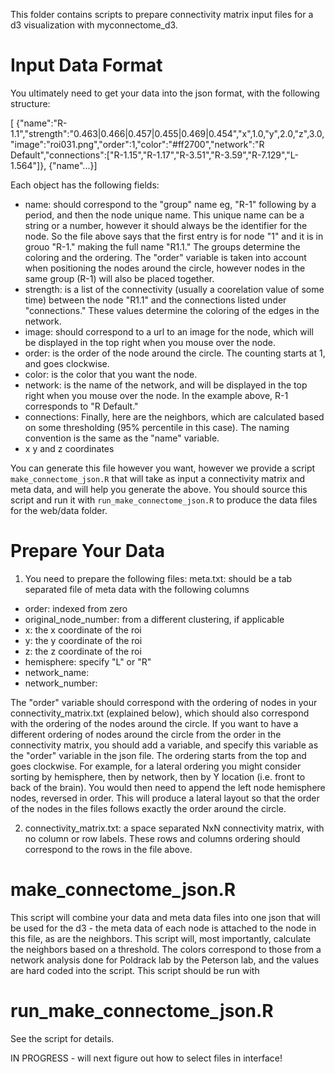 This folder contains scripts to prepare connectivity matrix input files for a d3 visualization with myconnectome_d3.

# Input Data Format
You ultimately need to get your data into the json format, with the following structure:

[
{"name":"R-1.1","strength":"0.463|0.466|0.457|0.455|0.469|0.454","x",1.0,"y",2.0,"z",3.0,"image":"roi031.png","order":1,"color":"#ff2700","network":"R Default","connections":["R-1.15","R-1.17","R-3.51","R-3.59","R-7.129","L-1.564"]},
{"name"...}]

Each object has the following fields:
 - name: should correspond to the "group" name eg, "R-1" following by a period, and then the node unique name.  This unique name can be a string or a number, however it should always be the identifier for the node.  So the file above says that the first entry is for node "1" and it is in grouo "R-1." making the full name "R1.1."  The groups determine the coloring and the ordering.  The "order" variable is taken into account when positioning the nodes around the circle, however nodes in the same group (R-1) will also be placed together.
 - strength: is a list of the connectivity (usually a coorelation value of some time) between the node "R1.1" and the connections listed under "connections." These values determine the coloring of the edges in the network.
 - image: should correspond to a url to an image for the node, which will be displayed in the top right when you mouse over the node.
 - order: is the order of the node around the circle.  The counting starts at 1, and goes clockwise.
 - color: is the color that you want the node.
 - network: is the name of the network, and will be displayed in the top right when you mouse over the node.  In the example above, R-1 corresponds to "R Default."
 - connections: Finally, here are the neighbors, which are calculated based on some thresholding (95% percentile in this case).  The naming convention is the same as the "name" variable.
 - x y and z coordinates

You can generate this file however you want, however we provide a script `make_connectome_json.R` that will take as input a connectivity matrix and meta data, and will help you generate the above.  You should source this script and run it with `run_make_connectome_json.R` to produce the data files for the web/data folder.


# Prepare Your Data
1. You need to prepare the following files:
meta.txt: should be a tab separated file of meta data with the following columns
  - order: indexed from zero
  - original_node_number: from a different clustering, if applicable
  - x: the x coordinate of the roi
  - y: the y coordinate of the roi
  - z: the z coordinate of the roi
  - hemisphere: specify "L" or "R"
  - network_name:
  - network_number:

The "order" variable should correspond with the ordering of nodes in your connectivity_matrix.txt (explained below), which should also correspond with the ordering of the nodes around the circle.  If you want to have a different ordering of nodes around the circle from the order in the connectivity matrix, you should add a variable, and specify this variable as the "order" variable in the json file.  The ordering starts from the top and goes clockwise.  For example, for a lateral ordering you might consider sorting by hemisphere, then by network, then by Y location (i.e. front to back of the brain). You would then need to append the left node hemisphere nodes, reversed in order.  This will produce a lateral layout so that the order of the nodes in the files follows exactly the order around the circle.

2. connectivity_matrix.txt: a space separated NxN connectivity matrix, with no column or row labels.  These rows and columns ordering should correspond to the rows in the file above.

# make_connectome_json.R
This script will combine your data and meta data files into one json that will be used for the d3 - the meta data of each node is attached to the node in this file, as are the neighbors.  This script will, most importantly, calculate the neighbors based on a threshold. The colors correspond to those from a network analysis done for Poldrack lab by the Peterson lab, and the values are hard coded into the script.  This script should be run with

# run_make_connectome_json.R
See the script for details.

IN PROGRESS - will next figure out how to select files in interface!
